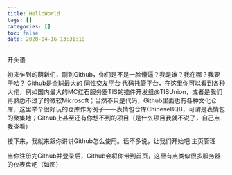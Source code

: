 ```yaml
---
title: HelloWorld
tags: []
categories: []
toc: false
date: 2020-04-16 13:31:18
---
```


开头语

初来乍到的萌新们，刚到Github，你们是不是一脸懵逼？我是谁？我在哪？我要干哈？ Github是全球最大的 同性交友平台 代码托管平台，在这里你可以看到各种大佬，例如国内最大的MC红石服务器TIS的插件开发组@TISUnion，或者是我们再熟悉不过了的微软Microsoft；当然不只是代码，Github里面也有各种文化仓库，这里举个很好玩的仓库作为例子——表情包仓库ChineseBQB，可谓是表情包的聚集地；Github上甚至还有你想不到的项目（是什么项目我就不说了，自己点我查看）

接下来，我就来跟你讲讲Github怎么使用。话不多说，让我们开始吧
主页管理

当你注册完Github并登录后，Github会将你带到首页，这里有点类似很多服务器的仪表盘吧（如图）